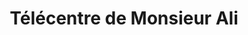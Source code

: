---
title: "Télécentre de Monsieur Ali"
url: /koundou/telecentre-de-monsieur-ali/
shop: téléphone portable
---